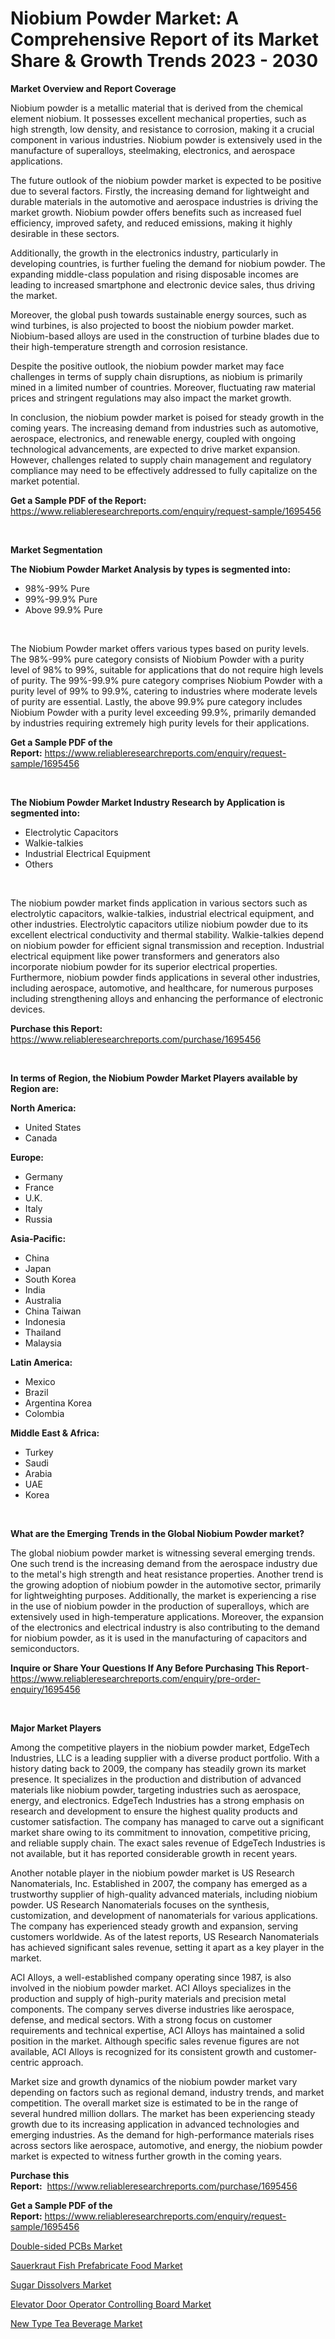 <p><h1>Niobium Powder Market: A Comprehensive Report of its Market Share & Growth Trends 2023 - 2030</h1></p><p><strong>Market Overview and Report Coverage</strong></p>
<p><p>Niobium powder is a metallic material that is derived from the chemical element niobium. It possesses excellent mechanical properties, such as high strength, low density, and resistance to corrosion, making it a crucial component in various industries. Niobium powder is extensively used in the manufacture of superalloys, steelmaking, electronics, and aerospace applications.</p><p>The future outlook of the niobium powder market is expected to be positive due to several factors. Firstly, the increasing demand for lightweight and durable materials in the automotive and aerospace industries is driving the market growth. Niobium powder offers benefits such as increased fuel efficiency, improved safety, and reduced emissions, making it highly desirable in these sectors.</p><p>Additionally, the growth in the electronics industry, particularly in developing countries, is further fueling the demand for niobium powder. The expanding middle-class population and rising disposable incomes are leading to increased smartphone and electronic device sales, thus driving the market.</p><p>Moreover, the global push towards sustainable energy sources, such as wind turbines, is also projected to boost the niobium powder market. Niobium-based alloys are used in the construction of turbine blades due to their high-temperature strength and corrosion resistance.</p><p>Despite the positive outlook, the niobium powder market may face challenges in terms of supply chain disruptions, as niobium is primarily mined in a limited number of countries. Moreover, fluctuating raw material prices and stringent regulations may also impact the market growth.</p><p>In conclusion, the niobium powder market is poised for steady growth in the coming years. The increasing demand from industries such as automotive, aerospace, electronics, and renewable energy, coupled with ongoing technological advancements, are expected to drive market expansion. However, challenges related to supply chain management and regulatory compliance may need to be effectively addressed to fully capitalize on the market potential.</p></p>
<p><strong>Get a Sample PDF of the Report:</strong> <a href="https://www.reliableresearchreports.com/enquiry/request-sample/1695456">https://www.reliableresearchreports.com/enquiry/request-sample/1695456</a></p>
<p>&nbsp;</p>
<p><strong>Market Segmentation</strong></p>
<p><strong>The Niobium Powder Market Analysis by types is segmented into:</strong></p>
<p><ul><li>98%-99% Pure</li><li>99%-99.9% Pure</li><li>Above 99.9% Pure</li></ul></p>
<p>&nbsp;</p>
<p><p>The Niobium Powder market offers various types based on purity levels. The 98%-99% pure category consists of Niobium Powder with a purity level of 98% to 99%, suitable for applications that do not require high levels of purity. The 99%-99.9% pure category comprises Niobium Powder with a purity level of 99% to 99.9%, catering to industries where moderate levels of purity are essential. Lastly, the above 99.9% pure category includes Niobium Powder with a purity level exceeding 99.9%, primarily demanded by industries requiring extremely high purity levels for their applications.</p></p>
<p><strong>Get a Sample PDF of the Report:</strong>&nbsp;<a href="https://www.reliableresearchreports.com/enquiry/request-sample/1695456">https://www.reliableresearchreports.com/enquiry/request-sample/1695456</a></p>
<p>&nbsp;</p>
<p><strong>The Niobium Powder Market Industry Research by Application is segmented into:</strong></p>
<p><ul><li>Electrolytic Capacitors</li><li>Walkie-talkies</li><li>Industrial Electrical Equipment</li><li>Others</li></ul></p>
<p>&nbsp;</p>
<p><p>The niobium powder market finds application in various sectors such as electrolytic capacitors, walkie-talkies, industrial electrical equipment, and other industries. Electrolytic capacitors utilize niobium powder due to its excellent electrical conductivity and thermal stability. Walkie-talkies depend on niobium powder for efficient signal transmission and reception. Industrial electrical equipment like power transformers and generators also incorporate niobium powder for its superior electrical properties. Furthermore, niobium powder finds applications in several other industries, including aerospace, automotive, and healthcare, for numerous purposes including strengthening alloys and enhancing the performance of electronic devices.</p></p>
<p><strong>Purchase this Report:</strong>&nbsp; <a href="https://www.reliableresearchreports.com/purchase/1695456">https://www.reliableresearchreports.com/purchase/1695456</a></p>
<p>&nbsp;</p>
<p><strong>In terms of Region, the Niobium Powder Market Players available by Region are:</strong></p>
<p>
    <p> <strong> North America: </strong>
        <ul>
            <li>United States</li>
            <li>Canada</li>
        </ul>
        </p> 
    <p> <strong> Europe: </strong>
        <ul>
            <li>Germany</li>
            <li>France</li>
            <li>U.K.</li>
            <li>Italy</li>
            <li>Russia</li>
        </ul>
        </p> 
    <p> <strong> Asia-Pacific: </strong>
        <ul>
            <li>China</li>
            <li>Japan</li>
            <li>South Korea</li>
            <li>India</li>
            <li>Australia</li>
            <li>China Taiwan</li>
            <li>Indonesia</li>
            <li>Thailand</li>
            <li>Malaysia</li>
        </ul>
        </p> 
    <p> <strong> Latin America: </strong>
        <ul>
            <li>Mexico</li>
            <li>Brazil</li>
            <li>Argentina Korea</li>
            <li>Colombia</li>
        </ul>
        </p> 
    <p> <strong> Middle East & Africa: </strong>
        <ul>
            <li>Turkey</li>
            <li>Saudi</li>
            <li>Arabia</li>
            <li>UAE</li>
            <li>Korea</li>
        </ul>
    </p>
    </p>
<p>&nbsp;</p>
<p><strong>What are the Emerging Trends in the Global Niobium Powder market?</strong></p>
<p><p>The global niobium powder market is witnessing several emerging trends. One such trend is the increasing demand from the aerospace industry due to the metal's high strength and heat resistance properties. Another trend is the growing adoption of niobium powder in the automotive sector, primarily for lightweighting purposes. Additionally, the market is experiencing a rise in the use of niobium powder in the production of superalloys, which are extensively used in high-temperature applications. Moreover, the expansion of the electronics and electrical industry is also contributing to the demand for niobium powder, as it is used in the manufacturing of capacitors and semiconductors.</p></p>
<p><strong>Inquire or Share Your Questions If Any Before Purchasing This Report</strong>- <a href="https://www.reliableresearchreports.com/enquiry/pre-order-enquiry/1695456">https://www.reliableresearchreports.com/enquiry/pre-order-enquiry/1695456</a></p>
<p>&nbsp;</p>
<p><strong>Major Market Players</strong></p>
<p><p>Among the competitive players in the niobium powder market, EdgeTech Industries, LLC is a leading supplier with a diverse product portfolio. With a history dating back to 2009, the company has steadily grown its market presence. It specializes in the production and distribution of advanced materials like niobium powder, targeting industries such as aerospace, energy, and electronics. EdgeTech Industries has a strong emphasis on research and development to ensure the highest quality products and customer satisfaction. The company has managed to carve out a significant market share owing to its commitment to innovation, competitive pricing, and reliable supply chain. The exact sales revenue of EdgeTech Industries is not available, but it has reported considerable growth in recent years.</p><p>Another notable player in the niobium powder market is US Research Nanomaterials, Inc. Established in 2007, the company has emerged as a trustworthy supplier of high-quality advanced materials, including niobium powder. US Research Nanomaterials focuses on the synthesis, customization, and development of nanomaterials for various applications. The company has experienced steady growth and expansion, serving customers worldwide. As of the latest reports, US Research Nanomaterials has achieved significant sales revenue, setting it apart as a key player in the market.</p><p>ACI Alloys, a well-established company operating since 1987, is also involved in the niobium powder market. ACI Alloys specializes in the production and supply of high-purity materials and precision metal components. The company serves diverse industries like aerospace, defense, and medical sectors. With a strong focus on customer requirements and technical expertise, ACI Alloys has maintained a solid position in the market. Although specific sales revenue figures are not available, ACI Alloys is recognized for its consistent growth and customer-centric approach.</p><p>Market size and growth dynamics of the niobium powder market vary depending on factors such as regional demand, industry trends, and market competition. The overall market size is estimated to be in the range of several hundred million dollars. The market has been experiencing steady growth due to its increasing application in advanced technologies and emerging industries. As the demand for high-performance materials rises across sectors like aerospace, automotive, and energy, the niobium powder market is expected to witness further growth in the coming years.</p></p>
<p><strong>Purchase this Report:</strong>&nbsp;&nbsp;<a href="https://www.reliableresearchreports.com/purchase/1695456">https://www.reliableresearchreports.com/purchase/1695456</a></p>
<p></p>
<p><strong>Get a Sample PDF of the Report:</strong>&nbsp;<a href="https://www.reliableresearchreports.com/enquiry/request-sample/1695456">https://www.reliableresearchreports.com/enquiry/request-sample/1695456</a></p>
<p><p><a href="https://medium.com/@paulmcglynn6456/double-sided-pcbs-market-exploring-market-share-market-trends-and-future-growth-73f12a838c21">Double-sided PCBs Market</a></p><p><a href="https://www.linkedin.com/pulse/sauerkraut-fish-prefabricate-food-market-research-report-provides/">Sauerkraut Fish Prefabricate Food Market</a></p><p><a href="https://www.linkedin.com/pulse/sugar-dissolvers-market-research-report-unlocks-analysis-nyj3e/">Sugar Dissolvers Market</a></p><p><a href="https://medium.com/@merrittrice2023/elevator-door-operator-controlling-board-market-outlook-industry-overview-and-forecast-2023-to-21b18973a387">Elevator Door Operator Controlling Board Market</a></p><p><a href="https://www.linkedin.com/pulse/new-type-tea-beverage-market-challenges-opportunities-growth/">New Type Tea Beverage Market</a></p></p>